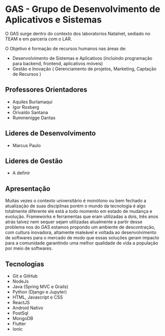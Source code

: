# GAS - Grupo de Desenvolvimento de Aplicativos e Sistemas

O GAS surge dentro do contexto dos laboratorios Natalnet, sediado no TEAM e em parceria com o LAR.
 
O Objetivo é formação de recursos humanos nas áreas de:
* Desenvolvimento de Sistemas e Aplicativos (incluindo programação para backend, frontend, aplicativos móveis)
* Gestão e Inovação ( Gerenciamento de projetos, Marketing, Captação de Recursos )

## Professores Orientadores
* Aquiles Burlamaqui
* Igor Rosberg
* Orivaldo Santana
* Rummenigge Dantas

## Lideres de Desenvolvimento

* Marcus Paulo

## Lideres de Gestão
* A definir 

## Apresentação 

Muitas vezes o contexto universitário é monótono ou bem fechado a atualização de suas disciplinas porém o mundo da tecnologia é algo totalmente diferente ele está a todo momento em estado de mudança e evolução. Frameworks e ferramentas que eram utilizadas a dois, três anos atrás talvez nem sequer sejam utilizadas atualmente a partir desse problema nos do GAS estamos propondo um ambiente de descontração, com cultura inovadora, altamente maleável e voltada ao desenvolvimento de softwares para o mercado de modo que essas soluções geram impacto para a comunidade garantindo uma melhor qualidade de vida a população por meio de softwares. 

## Tecnologias 

- Git e GitHub
- NodeJs
- Java (Spring MVC e Grails)
- Python (Django e Jupyter)
- HTML, Javascript e CSS
- ReactJS
- Android Nativo
- PostSql
- MongoDB
- Flutter
- Ionic 
